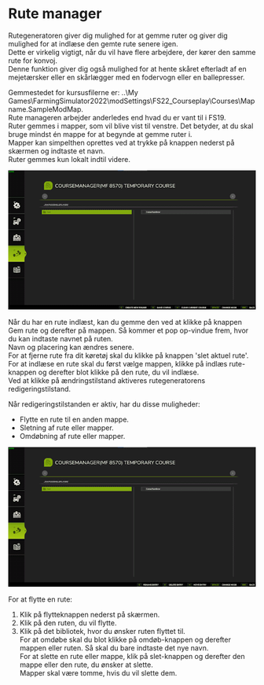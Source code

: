 # Rute manager
  
Rutegeneratoren giver dig mulighed for at gemme ruter og giver dig mulighed for at indlæse den gemte rute senere igen.  
Dette er virkelig vigtigt, når du vil have flere arbejdere, der kører den samme rute for konvoj.  
Denne funktion giver dig også mulighed for at hente skåret efterladt af en mejetærsker eller en skårlægger med en fodervogn eller en ballepresser.  
  
Gemmestedet for kursusfilerne er: ..\My Games\FarmingSimulator2022\modSettings\FS22_Courseplay\Courses\Mapname.SampleModMap.  
Rute manageren arbejder anderledes end hvad du er vant til i FS19.  
Ruter gemmes i mapper, som vil blive vist til venstre. Det betyder, at du skal bruge mindst én mappe for at begynde at gemme ruter i.  
Mapper kan simpelthen oprettes ved at trykke på knappen nederst på skærmen og indtaste et navn.  
Ruter gemmes kun lokalt indtil videre.  


![Image](../assets/images/managerbasehelp_0_0_765_430.png)

  
Når du har en rute indlæst, kan du gemme den ved at klikke på knappen Gem rute og derefter på mappen. Så kommer et pop op-vindue frem, hvor du kan indtaste navnet på ruten.  
Navn og placering kan ændres senere.  
For at fjerne rute fra dit køretøj skal du klikke på knappen 'slet aktuel rute'.  
For at indlæse en rute skal du først vælge mappen, klikke på indlæs rute-knappen og derefter blot klikke på den rute, du vil indlæse.  
Ved at klikke på ændringstilstand aktiveres rutegeneratorens redigeringstilstand.  


  
Når redigeringstilstanden er aktiv, har du disse muligheder:  
- Flytte en rute til en anden mappe.  
- Sletning af rute eller mapper.  
- Omdøbning af rute eller mapper.  


![Image](../assets/images/manageredithelp_0_0_765_430.png)

  
For at flytte en rute:  
  1) Klik på flytteknappen nederst på skærmen.  
  2) Klik på den ruten, du vil flytte.  
  3) Klik på det bibliotek, hvor du ønsker ruten flyttet til.  
For at omdøbe skal du blot klikke på omdøb-knappen og derefter mappen eller ruten. Så skal du bare indtaste det nye navn.  
For at slette en rute eller mappe, klik på slet-knappen og derefter den mappe eller den rute, du ønsker at slette.  
Mapper skal være tomme, hvis du vil slette dem.  



